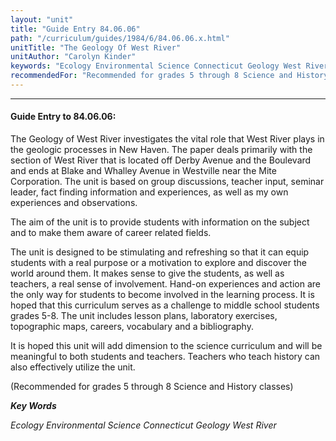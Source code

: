 ```yaml
---
layout: "unit"
title: "Guide Entry 84.06.06"
path: "/curriculum/guides/1984/6/84.06.06.x.html"
unitTitle: "The Geology Of West River"
unitAuthor: "Carolyn Kinder"
keywords: "Ecology Environmental Science Connecticut Geology West River"
recommendedFor: "Recommended for grades 5 through 8 Science and History classes"
---
```

<body>
<hr/>
<h4>
Guide Entry to 84.06.06:
</h4>
The Geology of West River investigates the vital role that West River plays in the geologic processes in New Haven.  The paper deals primarily with the section of West River that is located off Derby Avenue and the Boulevard and ends at Blake and Whalley Avenue in Westville near the Mite Corporation.  The unit is based on group discussions, teacher input, seminar leader, fact finding information and experiences, as well as my own experiences and observations.
<p>
The aim of the unit is to provide students with information on the subject and to make them aware of career related fields.
</p>
<p>
The unit is designed to be stimulating and refreshing so that it can equip students with a real purpose or a motivation to explore and discover the world around them.  It makes sense to give the students, as well as teachers, a real sense of involvement.  Hand-on experiences and action are the only way for students to become involved in the learning process.  It is hoped that this curriculum serves as a challenge to middle school students grades 5-8.  The unit includes lesson plans, laboratory exercises, topographic maps, careers, vocabulary and a bibliography.
</p>
<p>
It is hoped this unit will add dimension to the science curriculum and will be meaningful to both students and teachers.  Teachers who teach history can also effectively utilize the unit.
</p>
<p>
(Recommended for grades 5 through 8 Science and History classes)
</p>
<p>
<b>
<i>
Key Words
</i>
</b>
<br/>
</p>
<p>
<i>
Ecology Environmental Science Connecticut Geology West River
</i>
</p>
</body>